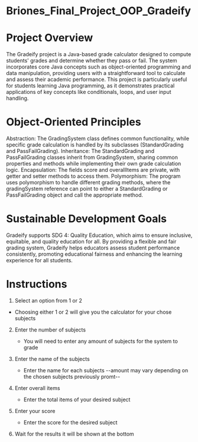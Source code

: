 # Briones_Final_Project_OOP_Gradeify

# Project Overview
The Gradeify project is a Java-based grade calculator designed to compute students'
grades and determine whether they pass or fail. The system incorporates core Java 
concepts such as object-oriented programming and data manipulation, providing users
with a straightforward tool to calculate and assess their academic performance. 
This project is particularly useful for students learning Java programming, as it 
demonstrates practical applications of key concepts like conditionals, loops, and user input handling.

# Object-Oriented Principles
Abstraction: The GradingSystem class defines common functionality, while specific grade calculation is handled by its subclasses (StandardGrading and PassFailGrading).
Inheritance: The StandardGrading and PassFailGrading classes inherit from GradingSystem, sharing common properties and methods while implementing their own grade calculation logic.
Encapsulation: The fields score and overallItems are private, with getter and setter methods to access them.
Polymorphism: The program uses polymorphism to handle different grading methods, where the gradingSystem reference can point to either a 
              StandardGrading or PassFailGrading object and call the appropriate method.

# Sustainable Development Goals
Gradeify supports SDG 4: Quality Education, which aims to ensure inclusive, equitable, and quality education for all. 
By providing a flexible and fair grading system, Gradeify helps educators assess student performance consistently, promoting 
educational fairness and enhancing the learning experience for all students.

# Instructions
1. Select an option from 1 or 2 
  * Choosing either 1 or 2 will give you the calculator for your chose subjects
   
2. Enter the number of subjects
   * You will need to enter any amount of subjects for the system to grade
     
3. Enter the name of the subjects
   * Enter the name for each subjects --amount may vary depending on the chosen subjects previously promt--
     
4. Enter overall items
   * Enter the total items of your desired subject
     
5. Enter your score
   * Enter the score for the desired subject
  
6. Wait for the results it will be shown at the bottom


